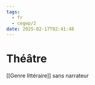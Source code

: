 ```yaml
---
tags:
  - fr
  - cegep/2
date: 2025-02-17T02:41:48
---
```


# Théâtre

[[Genre littéraire]] sans narrateur
